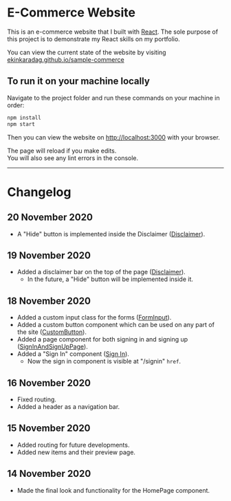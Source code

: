 # E-Commerce Website

This is an e-commerce website that I built with [React](https://reactjs.org/). The sole purpose of this project is to demonstrate my React skills on my portfolio.

You can view the current state of the website by visiting [ekinkaradag.github.io/sample-commerce](https://ekinkaradag.github.io/sample-ecommerce)

## To run it on your machine locally

Navigate to the project folder and run these commands on your machine in order:

```bash
npm install
npm start
```

Then you can view the website on [http://localhost:3000](http://localhost:3000) with your browser.

The page will reload if you make edits.\
You will also see any lint errors in the console.

---

# Changelog

## 20 November 2020

- A "Hide" button is implemented inside the Disclaimer ([Disclaimer](src/components/disclaimer/)).

## 19 November 2020

- Added a disclaimer bar on the top of the page ([Disclaimer](src/components/disclaimer/)).
    - In the future, a "Hide" button will be implemented inside it.

## 18 November 2020

- Added a custom input class for the forms ([FormInput](src/components/form-input/)).
- Added a custom button component which can be used on any part of the site ([CustomButton](src/components/custom-button/)).
- Added a page component for both signing in and signing up ([SignInAndSignUpPage](src/pages/sign-in-and-sign-up)).
- Added a "Sign In" component ([Sign In](src/components/sign-in)).
    - Now the sign in component is visible at "/signin" <code>href</code>.
    

## 16 November 2020

- Fixed routing.
- Added a header as a navigation bar.

## 15 November 2020

- Added routing for future developments.
- Added new items and their preview page.

## 14 November 2020

- Made the final look and functionality for the HomePage component.
